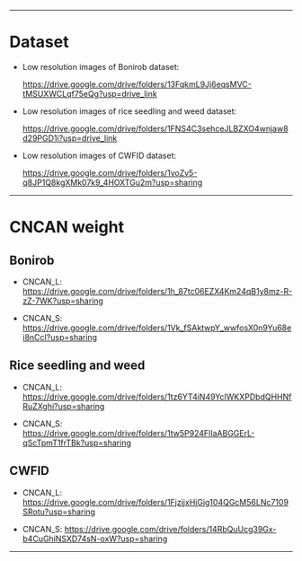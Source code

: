 ***

# Dataset
   
  * Low resolution images of Bonirob dataset:

    https://drive.google.com/drive/folders/13FqkmL9Jj6eqsMVC-tMSUXWCLqf75eQg?usp=drive_link
    
  * Low resolution images of rice seedling and weed dataset:

    https://drive.google.com/drive/folders/1FNS4C3sehceJLBZXO4wnjaw8d29PGD1i?usp=drive_link
 
  * Low resolution images of CWFID dataset:

    https://drive.google.com/drive/folders/1voZv5-q8JP1Q8kgXMk07k9_4HOXTGu2m?usp=sharing

***

# CNCAN weight

  ## Bonirob

  * CNCAN_L: https://drive.google.com/drive/folders/1h_87tc06EZX4Km24qB1y8mz-R-zZ-7WK?usp=sharing

  * CNCAN_S: https://drive.google.com/drive/folders/1Vk_fSAktwpY_wwfosX0n9Yu68ei8nCcI?usp=sharing
  

  ## Rice seedling and weed

  * CNCAN_L: https://drive.google.com/drive/folders/1tz6YT4iN49YcIWKXPDbdQHHNfRuZXghi?usp=sharing

  * CNCAN_S: https://drive.google.com/drive/folders/1tw5P924FlIaABGGErL-qScTpmT1frTBk?usp=sharing
  

  ## CWFID

  * CNCAN_L: https://drive.google.com/drive/folders/1FjzijxHjGjg104QGcM56LNc7109SRotu?usp=sharing

  * CNCAN_S: https://drive.google.com/drive/folders/14RbQuUcg39Gx-b4CuGhiNSXD74sN-oxW?usp=sharing

***
